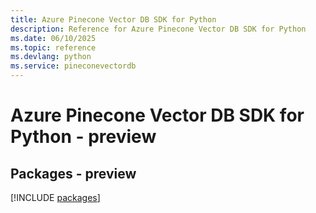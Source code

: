 ```yaml
---
title: Azure Pinecone Vector DB SDK for Python
description: Reference for Azure Pinecone Vector DB SDK for Python
ms.date: 06/10/2025
ms.topic: reference
ms.devlang: python
ms.service: pineconevectordb
---
```

# Azure Pinecone Vector DB SDK for Python - preview
## Packages - preview
[!INCLUDE [packages](pinecone-vector-db-index.md)]